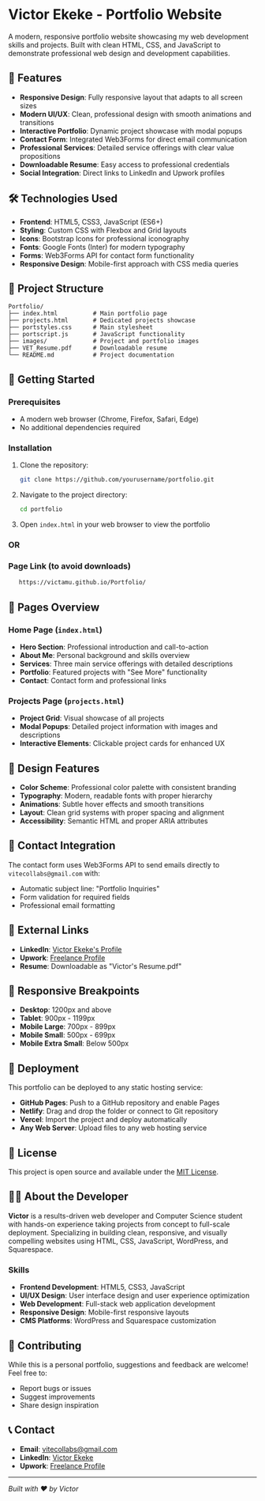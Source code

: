 # Victor Ekeke - Portfolio Website

A modern, responsive portfolio website showcasing my web development skills and projects. Built with clean HTML, CSS, and JavaScript to demonstrate professional web design and development capabilities.

## 🌟 Features

- **Responsive Design**: Fully responsive layout that adapts to all screen sizes
- **Modern UI/UX**: Clean, professional design with smooth animations and transitions
- **Interactive Portfolio**: Dynamic project showcase with modal popups
- **Contact Form**: Integrated Web3Forms for direct email communication
- **Professional Services**: Detailed service offerings with clear value propositions
- **Downloadable Resume**: Easy access to professional credentials
- **Social Integration**: Direct links to LinkedIn and Upwork profiles

## 🛠️ Technologies Used

- **Frontend**: HTML5, CSS3, JavaScript (ES6+)
- **Styling**: Custom CSS with Flexbox and Grid layouts
- **Icons**: Bootstrap Icons for professional iconography
- **Fonts**: Google Fonts (Inter) for modern typography
- **Forms**: Web3Forms API for contact form functionality
- **Responsive Design**: Mobile-first approach with CSS media queries

## 📁 Project Structure

```
Portfolio/
├── index.html          # Main portfolio page
├── projects.html       # Dedicated projects showcase
├── portstyles.css      # Main stylesheet
├── portscript.js       # JavaScript functionality
├── images/             # Project and portfolio images
├── VET_Resume.pdf      # Downloadable resume
└── README.md           # Project documentation
```

## 🚀 Getting Started

### Prerequisites
- A modern web browser (Chrome, Firefox, Safari, Edge)
- No additional dependencies required

### Installation
1. Clone the repository:
   ```bash
   git clone https://github.com/yourusername/portfolio.git
   ```

2. Navigate to the project directory:
   ```bash
   cd portfolio
   ```

3. Open `index.html` in your web browser to view the portfolio

### OR

### Page Link (to avoid downloads)
```bash
   https://victamu.github.io/Portfolio/
   ```

  
## 📱 Pages Overview

### Home Page (`index.html`)
- **Hero Section**: Professional introduction and call-to-action
- **About Me**: Personal background and skills overview
- **Services**: Three main service offerings with detailed descriptions
- **Portfolio**: Featured projects with "See More" functionality
- **Contact**: Contact form and professional links

### Projects Page (`projects.html`)
- **Project Grid**: Visual showcase of all projects
- **Modal Popups**: Detailed project information with images and descriptions
- **Interactive Elements**: Clickable project cards for enhanced UX

## 🎨 Design Features

- **Color Scheme**: Professional color palette with consistent branding
- **Typography**: Modern, readable fonts with proper hierarchy
- **Animations**: Subtle hover effects and smooth transitions
- **Layout**: Clean grid systems with proper spacing and alignment
- **Accessibility**: Semantic HTML and proper ARIA attributes

## 📧 Contact Integration

The contact form uses Web3Forms API to send emails directly to `vitecollabs@gmail.com` with:
- Automatic subject line: "Portfolio Inquiries"
- Form validation for required fields
- Professional email formatting

## 🔗 External Links

- **LinkedIn**: [Victor Ekeke's Profile](https://www.linkedin.com/in/victor-ekeke-06b80915b)
- **Upwork**: [Freelance Profile](https://www.upwork.com/freelancers/~010b907b38ab4e3efc?mp_source=share)
- **Resume**: Downloadable as "Victor's Resume.pdf"


## 📱 Responsive Breakpoints

- **Desktop**: 1200px and above
- **Tablet**: 900px - 1199px
- **Mobile Large**: 700px - 899px
- **Mobile Small**: 500px - 699px
- **Mobile Extra Small**: Below 500px

## 🚀 Deployment

This portfolio can be deployed to any static hosting service:

- **GitHub Pages**: Push to a GitHub repository and enable Pages
- **Netlify**: Drag and drop the folder or connect to Git repository
- **Vercel**: Import the project and deploy automatically
- **Any Web Server**: Upload files to any web hosting service

## 📄 License

This project is open source and available under the [MIT License](LICENSE).

## 👨‍💻 About the Developer

**Victor** is a results-driven web developer and Computer Science student with hands-on experience taking projects from concept to full-scale deployment. Specializing in building clean, responsive, and visually compelling websites using HTML, CSS, JavaScript, WordPress, and Squarespace.

### Skills
- **Frontend Development**: HTML5, CSS3, JavaScript
- **UI/UX Design**: User interface design and user experience optimization
- **Web Development**: Full-stack web application development
- **Responsive Design**: Mobile-first responsive layouts
- **CMS Platforms**: WordPress and Squarespace customization

## 🤝 Contributing

While this is a personal portfolio, suggestions and feedback are welcome! Feel free to:
- Report bugs or issues
- Suggest improvements
- Share design inspiration

## 📞 Contact

- **Email**: vitecollabs@gmail.com
- **LinkedIn**: [Victor Ekeke](https://www.linkedin.com/in/victor-ekeke-06b80915b)
- **Upwork**: [Freelance Profile](https://www.upwork.com/freelancers/~010b907b38ab4e3efc?mp_source=share)

---

*Built with ❤️ by Victor* 
